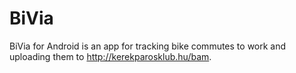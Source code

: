 BiVia
=====

BiVia for Android is an app for tracking bike commutes to work and uploading them to http://kerekparosklub.hu/bam.
